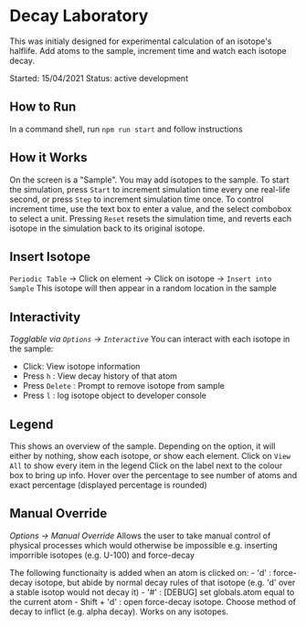 # Decay Laboratory
This was initialy designed for experimental calculation of an isotope's halflife.
Add atoms to the sample, increment time and watch each isotope decay.

Started: 15/04/2021
Status: active development

## How to Run
In a command shell, run `npm run start` and follow instructions

## How it Works
On the screen is a "Sample". You may add isotopes to the sample.
To start the simulation, press `Start` to increment simulation time every one real-life second, or press `Step` to increment simulation time once.
To control increment time, use the text box to enter a value, and the select combobox to select a unit.
Pressing `Reset` resets the simulation time, and reverts each isotope in the simulation back to its original isotope.

## Insert Isotope
`Periodic Table` -> Click on element -> Click on isotope -> `Insert into Sample`
This isotope will then appear in a random location in the sample

## Interactivity
*Togglable via `Options` -> `Interactive`*
You can interact with each isotope in the sample:
- Click: View isotope information
- Press `h` : View decay history of that atom
- Press `Delete` : Prompt to remove isotope from sample
- Press `l` : log isotope object to developer console

## Legend
This shows an overview of the sample.
Depending on the option, it will either by nothing, show each isotope, or show each element.
Click on `View All` to show every item in the legend
Click on the label next to the colour box to bring up info. Hover over the percentage to see number of atoms and exact percentage (displayed percentage is rounded)

## Manual Override
*Options -> Manual Override*
Allows the user to take manual control of physical processes which would otherwise be impossible e.g. inserting imporrible isotopes (e.g. U-100) and force-decay

The following functionaity is added when an atom is clicked on:
	- 'd' : force-decay isotope, but abide by normal decay rules of that isotope (e.g. 'd' over a stable isotop would not decay it)
	- '#' : [DEBUG] set globals.atom equal to the current atom
	- Shift + 'd' : open force-decay isotope. Choose method of decay to inflict (e.g. alpha decay). Works on any isotopes.